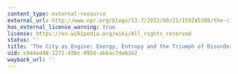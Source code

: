 ```yaml
---
content_type: external-resource
external_url: http://www.npr.org/blogs/13.7/2012/08/21/159245386/the-city-asengine-energy-entropy-and-the-triumph-of-disorder
has_external_license_warning: true
license: https://en.wikipedia.org/wiki/All_rights_reserved
status: ''
title: 'The City as Engine: Energy, Entropy and the Triumph of Disorder'
uid: c944ed48-1272-45bc-895d-abbac7dab1b2
wayback_url: ''
---
```

